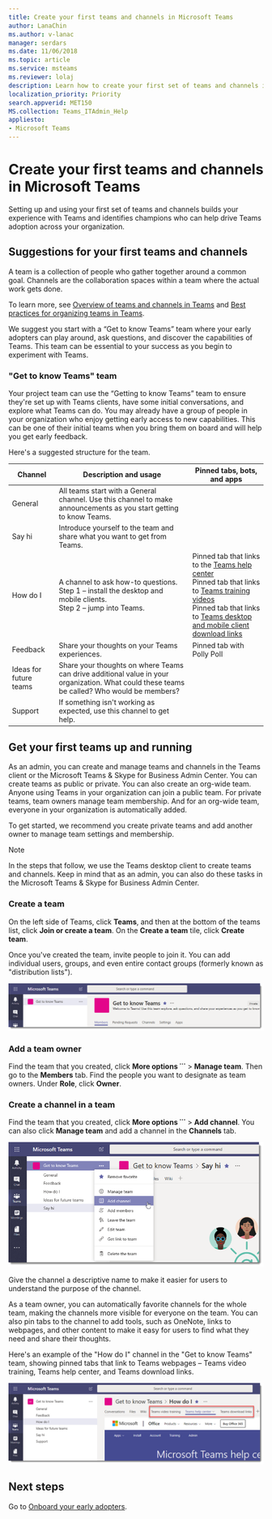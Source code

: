 ```yaml
---
title: Create your first teams and channels in Microsoft Teams
author: LanaChin
ms.author: v-lanac
manager: serdars
ms.date: 11/06/2018
ms.topic: article
ms.service: msteams
ms.reviewer: lolaj
description: Learn how to create your first set of teams and channels in Microsoft Teams. 
localization_priority: Priority
search.appverid: MET150
MS.collection: Teams_ITAdmin_Help
appliesto: 
- Microsoft Teams
---
```


# Create your first teams and channels in Microsoft Teams

Setting up and using your first set of teams and channels builds your experience with Teams and identifies champions who can help drive Teams adoption across your organization. 

## Suggestions for your first teams and channels

 A team is a collection of people who gather together around a common goal. Channels are the collaboration spaces within a team where the actual work gets done. 

To learn more, see [Overview of teams and channels in Teams](teams-channels-overview.md) and [Best practices for organizing teams in Teams](best-practices-organizing.md).

 We suggest you start with a “Get to know Teams” team where your early adopters can play around, ask questions, and discover the capabilities of Teams. This team can be essential to your success as you begin to experiment with Teams. 

### "Get to know Teams" team
Your project team can use the “Getting to know Teams” team to ensure they're set up with Teams clients, have some initial conversations, and explore what Teams can do. You may already have a group of people in your organization who enjoy getting early access to new capabilities. This can be one of their initial teams when you bring them on board and will help you get early feedback.

Here's a suggested structure for the team.

| Channel | Description and usage | Pinned tabs, bots, and apps |
| ------------ | -------------------- | -------------------- |
| General | All teams start with a General channel. Use this channel to make announcements as you start getting to know Teams. |  |
| Say hi | Introduce yourself to the team and share what you want to get from Teams. |  |
| How do I | A channel to ask how-to questions.</br>Step 1 – install the desktop and mobile clients.</br>Step 2 – jump into Teams.| Pinned tab that links to the [Teams help center](https://support.office.com/teams)</br>Pinned tab that links to [Teams training videos](https://support.office.com/article/microsoft-teams-video-training-4f108e54-240b-4351-8084-b1089f0d21d7)</br>Pinned tab that links to [Teams desktop and mobile client download links](https://teams.microsoft.com/downloads) |
| Feedback | Share your thoughts on your Teams experiences. | Pinned tab with Polly Poll|
| Ideas for future teams | Share your thoughts on where Teams can drive additional value in your organization. What could these teams be called? Who would be members? ||
| Support | If something isn't working as expected, use this channel to get help. ||

## Get your first teams up and running
As an admin, you can create and manage teams and channels in the Teams client or the Microsoft Teams & Skype for Business Admin Center. You can create teams as public or private. You can also create an org-wide team. Anyone using Teams in your organization can join a public team. For private teams, team owners manage team membership. And for an org-wide team, everyone in your organization is automatically added. 

To get started, we recommend you create private teams and add another owner to manage team settings and membership. 

> [!NOTE]
> In the steps that follow, we use the Teams desktop client to create teams and channels. Keep in mind that as an admin, you can also do these tasks in the Microsoft Teams & Skype for Business Admin Center.

### Create a team

On the left side of Teams, click **Teams**, and then at the bottom of the teams list, click **Join or create a team**. On the **Create a team** tile, click **Create team**.

Once you've created the team, invite people to join it. You can add individual users, groups, and even entire contact groups (formerly known as "distribution lists"). 

![Create a team](media/get-started-with-teams-create-team.png "Screen shot of an example Get to know Teams team, showing the team name and description") 

### Add a team owner
Find the team that you created, click **More options ˙˙˙** > **Manage team**. Then go to the **Members** tab. Find the people you want to designate as team owners. Under **Role**, click **Owner**.

### Create a channel in a team
Find the team that you created, click **More options ˙˙˙** > **Add channel**. You can also click **Manage team** and add a channel in the **Channels** tab. 

![Add a channel to a team](media/get-started-with-teams-add-channel.png "Screen shot of the Add channel option, Manage team option, and other options that are available when you click More options on a team") 

Give the channel a descriptive name to make it easier for users to understand the purpose of the channel. 

As a team owner, you can automatically favorite channels for the whole team, making the channels more visible for everyone on the team. You can also pin tabs to the channel to add tools, such as OneNote, links to webpages, and other content to make it easy for users to find what they need and share their thoughts.  

Here's an example of the "How do I" channel in the "Get to know Teams" team, showing pinned tabs that link to Teams webpages &ndash; Teams video training, Teams help center, and Teams download links. 

![Pin tabs to a channel](media/get-started-with-teams-add-tabs.png "Screen shot of tabs pinned to the example Get to know Teams team.") 

## Next steps
Go to [Onboard your early adopters](get-started-with-teams-onboard-early-adopters.md).
